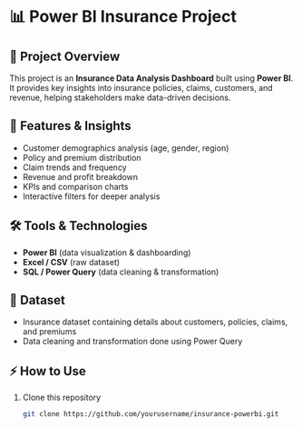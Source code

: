 # 📊 Power BI Insurance Project

## 🔹 Project Overview
This project is an **Insurance Data Analysis Dashboard** built using **Power BI**.  
It provides key insights into insurance policies, claims, customers, and revenue, helping stakeholders make data-driven decisions.

## 🚀 Features & Insights
- Customer demographics analysis (age, gender, region)
- Policy and premium distribution
- Claim trends and frequency
- Revenue and profit breakdown
- KPIs and comparison charts
- Interactive filters for deeper analysis

## 🛠️ Tools & Technologies
- **Power BI** (data visualization & dashboarding)
- **Excel / CSV** (raw dataset)
- **SQL / Power Query** (data cleaning & transformation)

## 📂 Dataset
- Insurance dataset containing details about customers, policies, claims, and premiums  
- Data cleaning and transformation done using Power Query

## ⚡ How to Use
1. Clone this repository  
   ```bash
   git clone https://github.com/yourusername/insurance-powerbi.git
